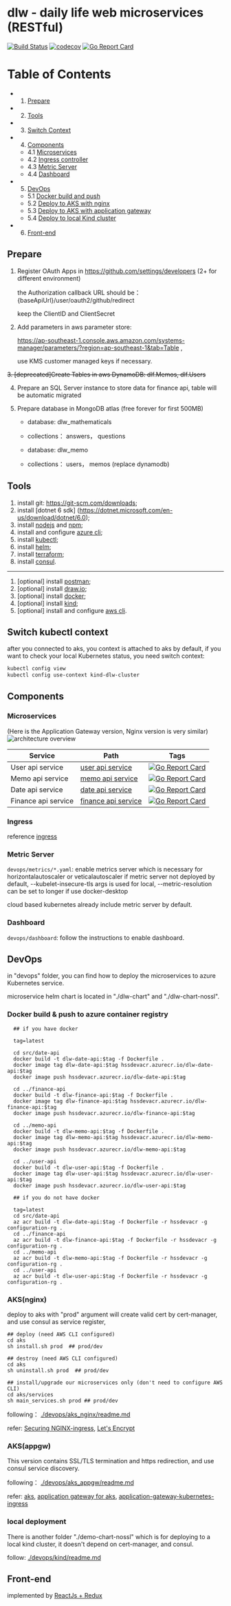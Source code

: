 # dlw - daily life web microservices (RESTful)

[![Build Status](https://github.com/FelixAnna/web-service-dlw/workflows/Run%20Tests/badge.svg?branch=master)](https://github.com/FelixAnna/web-service-dlw/actions?query=branch%3Amaster)
[![codecov](https://codecov.io/gh/FelixAnna/web-service-dlw/branch/master/graph/badge.svg)](https://codecov.io/gh/FelixAnna/web-service-dlw)
[![Go Report Card](https://goreportcard.com/badge/github.com/FelixAnna/web-service-dlw/common)](https://goreportcard.com/report/github.com/FelixAnna/web-service-dlw/src/common)

# Table of Contents

- 1. [Prepare](#prepare)
- 2. [Tools](#tools)
- 3. [Switch Context](#switch-kubectl-context)

- 4. [Components](#components)
    - 4.1 [Microservices](#microservices)
    - 4.2 [Ingress controller](#ingress)
    - 4.3 [Metric Server](#metric-server)
    - 4.4 [Dashboard](#dashboard)

- 5. [DevOps](#devops)
	- 5.1 [Docker build and push](#docker-build--push-to-azure-container-registry)
	- 5.2 [Deploy to AKS with nginx](#aksnginx)
	- 5.3 [Deploy to AKS with application gateway](#aksappgw)
	- 5.4 [Deploy to local Kind cluster](#local-deployment)
    
- 6. [Front-end](#front-end)

## Prepare 
1. Register OAuth Apps in https://github.com/settings/developers (2+ for different environment)
   
   the Authorization callback URL should be： {baseApiUrl}/user/oauth2/github/redirect
   
   keep the ClientID and ClientSecret

2. Add parameters in aws parameter store: 
   
   https://ap-southeast-1.console.aws.amazon.com/systems-manager/parameters/?region=ap-southeast-1&tab=Table , 
   
   use KMS customer managed keys if necessary.

~~3. [deprecated]Create Tables in aws DynamoDB: dlf.Memos, dlf.Users~~
   
4. Prepare an SQL Server instance to store data for finance api, table will be automatic migrated

5. Prepare database in MongoDB atlas (free forever for first 500MB)
	
	* database: dlw_mathematicals
	* collections： answers， questions

	* database: dlw_memo
	* collections： users， memos (replace dynamodb)

## Tools

1. install git: https://git-scm.com/downloads;
2. install \[dotnet 6 sdk\] (https://dotnet.microsoft.com/en-us/download/dotnet/6.0);
3. install [nodejs](https://nodejs.org/en/download/) and [npm](https://www.npmjs.com/package/npm);
4. install and configure [azure cli](https://learn.microsoft.com/en-us/cli/azure/install-azure-cli);
5. install [kubectl](https://kubernetes.io/docs/tasks/tools/);
6. install [helm](https://helm.sh/docs/intro/install/);
7. install [terraform](https://developer.hashicorp.com/terraform/tutorials/aws-get-started/install-cli);
8. install [consul](https://developer.hashicorp.com/consul/downloads?host=www.consul.io).

---

1. \[optional\] install [postman](https://www.postman.com/downloads/);
2. \[optional\] install [draw.io](https://github.com/jgraph/drawio-desktop/releases);
3. \[optional\] install [docker](https://www.docker.com/);
4. \[optional\] install [kind](https://kubernetes.io/docs/tasks/tools/#kind);
5. \[optional\] install and configure [aws cli](https://aws.amazon.com/cli/).


## Switch kubectl context

after you connected to aks, you context is attached to aks by default, if you want to check your local Kubernetes status, you need switch context:

```bash
kubectl config view
kubectl config use-context kind-dlw-cluster
```

## Components
### Microservices 
(Here is the Application Gateway version, Nginx version is very similar)
![architecture overview](docs/architecture_dlw.png)

Service | Path | Tags
--- | --- | ---
User api service | [user api service](/src/user-api/readme.md) | [![Go Report Card](https://goreportcard.com/badge/github.com/FelixAnna/web-service-dlw/src/user-api)](https://goreportcard.com/report/github.com/FelixAnna/web-service-dlw/src/user-api)
Memo api service | [memo api service](/src/memo-api/readme.md) | [![Go Report Card](https://goreportcard.com/badge/github.com/FelixAnna/web-service-dlw/src/memo-api)](https://goreportcard.com/report/github.com/FelixAnna/web-service-dlw/src/memo-api)
Date api service | [date api service](/src/date-api/readme.md) | [![Go Report Card](https://goreportcard.com/badge/github.com/FelixAnna/web-service-dlw/src/date-api)](https://goreportcard.com/report/github.com/FelixAnna/web-service-dlw/src/date-api)
Finance api service | [finance api service](/src/finance-api/readme.md) | [![Go Report Card](https://goreportcard.com/badge/github.com/FelixAnna/web-service-dlw/src/finance-api)](https://goreportcard.com/report/github.com/FelixAnna/web-service-dlw/src/finance-api)

### Ingress
reference [ingress](./devops/ingress/readme.md)

### Metric Server
`devops/metrics/*.yaml`: enable metrics server which is necessary for horizontalautoscaler or veticalautoscaler if metric server not deployed by default, --kubelet-insecure-tls args is used for local, --metric-resolution can be set to longer if use docker-desktop

cloud based kubernetes already include metric server by default.

### Dashboard
`devops/dashboard`: follow the instructions to enable dashboard.

## DevOps

in "devops" folder, you can find how to deploy the microservices to azure Kubernetes service.

microservice helm chart is located in "./dlw-chart" and "./dlw-chart-nossl".

### Docker build & push to azure container registry

```
  ## if you have docker

  tag=latest

  cd src/date-api
  docker build -t dlw-date-api:$tag -f Dockerfile . 
  docker image tag dlw-date-api:$tag hssdevacr.azurecr.io/dlw-date-api:$tag
  docker image push hssdevacr.azurecr.io/dlw-date-api:$tag
  
  cd ../finance-api
  docker build -t dlw-finance-api:$tag -f Dockerfile . 
  docker image tag dlw-finance-api:$tag hssdevacr.azurecr.io/dlw-finance-api:$tag
  docker image push hssdevacr.azurecr.io/dlw-finance-api:$tag

  cd ../memo-api
  docker build -t dlw-memo-api:$tag -f Dockerfile . 
  docker image tag dlw-memo-api:$tag hssdevacr.azurecr.io/dlw-memo-api:$tag
  docker image push hssdevacr.azurecr.io/dlw-memo-api:$tag

  cd ../user-api
  docker build -t dlw-user-api:$tag -f Dockerfile . 
  docker image tag dlw-user-api:$tag hssdevacr.azurecr.io/dlw-user-api:$tag
  docker image push hssdevacr.azurecr.io/dlw-user-api:$tag
```
```
  ## if you do not have docker
    
  tag=latest
  cd src/date-api
  az acr build -t dlw-date-api:$tag -f Dockerfile -r hssdevacr -g configuration-rg .
  cd ../finance-api
  az acr build -t dlw-finance-api:$tag -f Dockerfile -r hssdevacr -g configuration-rg .
  cd ../memo-api
  az acr build -t dlw-memo-api:$tag -f Dockerfile -r hssdevacr -g configuration-rg .
  cd ../user-api
  az acr build -t dlw-user-api:$tag -f Dockerfile -r hssdevacr -g configuration-rg .

 ```

### AKS(nginx)

deploy to aks with "prod" argument will create valid cert by cert-manager, and use consul as service register,

```
## deploy (need AWS CLI configured)
cd aks
sh install.sh prod  ## prod/dev
```

```
## destroy (need AWS CLI configured)
cd aks
sh uninstall.sh prod  ## prod/dev
```

```
## install/upgrade our microservices only (don't need to configure AWS CLI)
cd aks/services
sh main_services.sh prod ## prod/dev
```

following： [./devops/aks_nginx/readme.md](./devops/aks_nginx/readme.md)

refer: [Securing NGINX-ingress](https://cert-manager.io/v0.14-docs/tutorials/acme/ingress/), [Let's Encrypt](https://letsencrypt.org/)

### AKS(appgw)

This version contains SSL/TLS termination and https redirection, and use consul service discovery.

following： [./devops/aks_appgw/readme.md](./devops/aks_appgw/readme.md)

 refer: [aks](https://docs.microsoft.com/en-us/cli/azure/aks?view=azure-cli-latest#az-aks-create), [application gateway for aks](https://docs.microsoft.com/en-us/azure/application-gateway/tutorial-ingress-controller-add-on-existing#code-try-2),
 [application-gateway-kubernetes-ingress](https://azure.github.io/application-gateway-kubernetes-ingress)

### local deployment

There is another folder "./demo-chart-nossl" which is for deploying to a local kind cluster, it doesn't depend on cert-manager, and consul.

follow: [./devops/kind/readme.md](./devops/kind/readme.md)

## Front-end
implemented by [ReactJs + Redux](https://github.com/FelixAnna/keep-hands-on/tree/master/important/dlw-app)